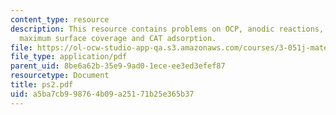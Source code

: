 ```yaml
---
content_type: resource
description: This resource contains problems on OCP, anodic reactions, affinity constant,
  maximum surface coverage and CAT adsorption.
file: https://ol-ocw-studio-app-qa.s3.amazonaws.com/courses/3-051j-materials-for-biomedical-applications-spring-2006/a5ba7cb998764b09a25171b25e365b37_ps2.pdf
file_type: application/pdf
parent_uid: 8be6a62b-35e9-9ad0-1ece-ee3ed3efef87
resourcetype: Document
title: ps2.pdf
uid: a5ba7cb9-9876-4b09-a251-71b25e365b37
---
```

